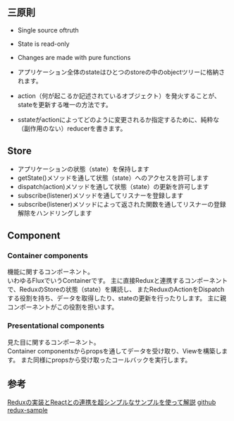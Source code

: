## 三原則
 
* Single source oftruth
* State is read-only
* Changes are made with pure functions

* アプリケーション全体のstateはひとつのstoreの中のobjectツリーに格納されます。
* action（何が起こるか記述されているオブジェクト）を発火することが、stateを更新する唯一の方法です。
* sstateがactionによってどのように変更されるか指定するために、純粋な（副作用のない）reducerを書きます。

## Store

* アプリケーションの状態（state）を保持します
* getState()メソッドを通して状態（state）へのアクセスを許可します
* dispatch(action)メソッドを通して状態（state）の更新を許可します
* subscribe(listener)メソッドを通してリスナーを登録します
* subscribe(listener)メソッドによって返された関数を通してリスナーの登録解除をハンドリングします

## Component

### Container components
機能に関するコンポーネント。  
いわゆるFluxでいうContainerです。
主に直接Reduxと連携するコンポーネントで、ReduxのStoreの状態（state）を購読し、
またReduxのActionをDispatchする役割を持ち、データを取得したり、stateの更新を行ったりします。
主に親コンポーネントがこの役割を担います。

### Presentational components
見た目に関するコンポーネント。  
Container componentsからpropsを通してデータを受け取り、Viewを構築します。
また同様にpropsから受け取ったコールバックを実行します。

## 参考

[Reduxの実装とReactとの連携を超シンプルなサンプルを使って解説][*1]
[github redux-sample][*2]

[*1]:http://mae.chab.in/archives/2885
[*2]:https://github.com/maechabin/redux-sample